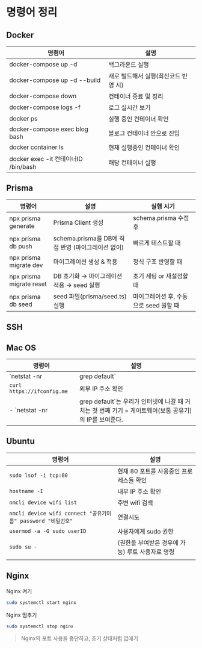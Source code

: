 # 명령어 정리

## Docker

| **명령어**                           | **설명**                             |
| ------------------------------------ | ------------------------------------ |
| docker-compose up -d                 | 백그라운드 실행                      |
| docker-compose up -d --build         | 새로 빌드해서 실행(최신코드 반영 시) |
| docker-compose down                  | 컨테이너 종료 및 정리                |
| docker-compose logs -f               | 로그 실시간 보기                     |
| docker ps                            | 실행 중인 컨테이너 확인              |
| docker-compose exec blog bash        | 블로그 컨테이너 안으로 진입          |
| docker container ls                  | 현재 실행중인 컨테이너 확인          |
| docker exec -it 컨테이너ID /bin/bash | 해당 컨테이너 실행                   |

## Prisma

| **명령어**               | **설명**                                           | **실행 시기**                          |
| ------------------------ | -------------------------------------------------- | -------------------------------------- |
| npx prisma generate      | Prisma Client 생성                                 | schema.prisma 수정 후                  |
| npx prisma db push       | schema.prisma를 DB에 직접 반영 (마이그레이션 없이) | 빠르게 테스트할 때                     |
| npx prisma migrate dev   | 마이그레이션 생성 & 적용                           | 정식 구조 반영할 때                    |
| npx prisma migrate reset | DB 초기화 → 마이그레이션 적용 → seed 실행          | 초기 세팅 or 재설정할 때               |
| npx prisma db seed       | seed 파일(prisma/seed.ts) 실행                     | 마이그레이션 후, 수동으로 seed 원할 때 |

## SSH

## Mac OS

| 명령어                       | 설명                      |
| ---------------------------- | ------------------------- |
| `netstat -nr | grep default` | 맥북 게이트웨이 주소 확인 |
| `curl https://ifconfig.me`   | 외부 IP 주소 확인         |
- `netstat -nr | grep default`는 우리가 인터넷에 나갈 때 거치는 첫 번째 기기 = 게이트웨이(보통 공유기)의 IP를 보여준다.

## Ubuntu

| 명령어                                                       | 설명                                             |
| ------------------------------------------------------------ | ------------------------------------------------ |
| `sudo lsof -i tcp:80`                                        | 현재 80 포트를 사용중인 프로세스들 확인          |
| `hostname -I`                                                | 내부 IP 주소 확인                                |
| `nmcli device wifi list`                                     | 주변 wifi 검색                                   |
| `nmcli device wifi connect "공유기이름" password "비밀번호"` | 연결시도                                         |
| `usermod -a -G sudo userID`                                  | 사용자에게 sudo 권한                             |
| `sudo su -`                                                  | (권한을 부여받은 경우에 가능) 루트 사용자로 명령 |
|                                                              |                                                  |

## Nginx

Nginx 켜기

```bash
sudo systemctl start nginx
```

Nginx 멈추기

```bash
sudo systemctl stop nginx
```

> Nginx의 포트 사용을 중단하고, 초기 상태처럼 없애기
